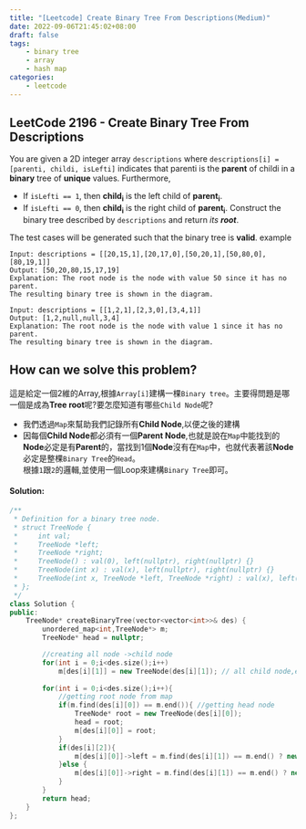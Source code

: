 ```yaml
---
title: "[Leetcode] Create Binary Tree From Descriptions(Medium)"
date: 2022-09-06T21:45:02+08:00
draft: false
tags:
    - binary tree
    - array
    - hash map
categories:
    - leetcode
---
```


## LeetCode 2196 - Create Binary Tree From Descriptions
You are given a 2D integer array `descriptions` where `descriptions[i] = [parenti, childi, isLefti]` indicates that parenti is the **parent** of childi in a **binary** tree of **unique** values. Furthermore,

* If `isLefti == 1`, then **child<sub>i</sub>** is the left child of **parent<sub>i</sub>**.
* If `isLefti == 0`, then **child<sub>i</sub>** is the right child of **parent<sub>i</sub>**.
Construct the binary tree described by `descriptions` and return *its **root***.

The test cases will be generated such that the binary tree is **valid**.
example
```
Input: descriptions = [[20,15,1],[20,17,0],[50,20,1],[50,80,0],[80,19,1]]
Output: [50,20,80,15,17,19]
Explanation: The root node is the node with value 50 since it has no parent.
The resulting binary tree is shown in the diagram.
```

```
Input: descriptions = [[1,2,1],[2,3,0],[3,4,1]]
Output: [1,2,null,null,3,4]
Explanation: The root node is the node with value 1 since it has no parent.
The resulting binary tree is shown in the diagram.
```

## How can we solve this problem?
這是給定一個2維的Array,根據`Array[i]`建構一棵`Binary tree`。主要得問題是哪一個是成為**Tree root**呢?要怎麼知道有哪些`Child Node`呢?  
* 我們透過`Map`來幫助我們記錄所有**Child Node**,以便之後的建構  
* 因每個**Child Node**都必須有一個**Parent Node**,也就是說在`Map`中能找到的**Node**必定是有**Parent**的，當找到1個**Node**沒有在`Map`中，也就代表著該**Node**必定是整棵`Binary Tree`的`Head`。  
根據`1`跟`2`的邏輯,並使用一個Loop來建構`Binary Tree`即可。

#### Solution:
```c++
/**
 * Definition for a binary tree node.
 * struct TreeNode {
 *     int val;
 *     TreeNode *left;
 *     TreeNode *right;
 *     TreeNode() : val(0), left(nullptr), right(nullptr) {}
 *     TreeNode(int x) : val(x), left(nullptr), right(nullptr) {}
 *     TreeNode(int x, TreeNode *left, TreeNode *right) : val(x), left(left), right(right) {}
 * };
 */
class Solution {
public:
    TreeNode* createBinaryTree(vector<vector<int>>& des) {
        unordered_map<int,TreeNode*> m;
        TreeNode* head = nullptr;

        //creating all node ->child node
        for(int i = 0;i<des.size();i++)
            m[des[i][1]] = new TreeNode(des[i][1]); // all child node,except head node
        
        for(int i = 0;i<des.size();i++){
            //getting root node from map
            if(m.find(des[i][0]) == m.end()){ //getting head node
                TreeNode* root = new TreeNode(des[i][0]);
                head = root;
                m[des[i][0]] = root;
            }
            if(des[i][2]){
                m[des[i][0]]->left = m.find(des[i][1]) == m.end() ? new TreeNode(des[i][1]) : m[des[i][1]];
            }else {
                m[des[i][0]]->right = m.find(des[i][1]) == m.end() ? new TreeNode(des[i][1]) : m[des[i][1]];;   
            }
        }
        return head;
    }
};
```


